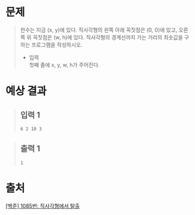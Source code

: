 # 문제
> 한수는 지금 (x, y)에 있다. 직사각형의 왼쪽 아래 꼭짓점은 (0, 0)에 있고, 오른쪽 위 꼭짓점은 (w, h)에 있다. 직사각형의 경계선까지 가는 거리의 최솟값을 구하는 프로그램을 작성하시오.
> * 입력    
> 첫째 줄에 x, y, w, h가 주어진다.

# 예상 결과
  > ## 입력 1
  > ```
  > 6 2 10 3
  > ```

  > ## 출력 1    
  > ```
  > 1
  > ```

# 출처
[[백준] 1085번: 직사각형에서 탈출](https://www.acmicpc.net/problem/1085)
